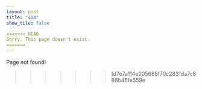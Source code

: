 ```yaml
---
layout: post
title: "404"
show_tile: false

<<<<<<< HEAD
Sorry. This page doesn't exist.
=======
---
```

Page not found!
>>>>>>> fd7e7a114e205685f70c2831da7c888b46fe559e
